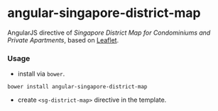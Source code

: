# angular-singapore-district-map
AngularJS directive of *Singapore District Map for Condominiums and Private Apartments*, based on [Leaflet](http://leafletjs.com/).

### Usage

- install via `bower`.

```
bower install angular-singapore-district-map
```

- create `<sg-district-map>` directive in the template.